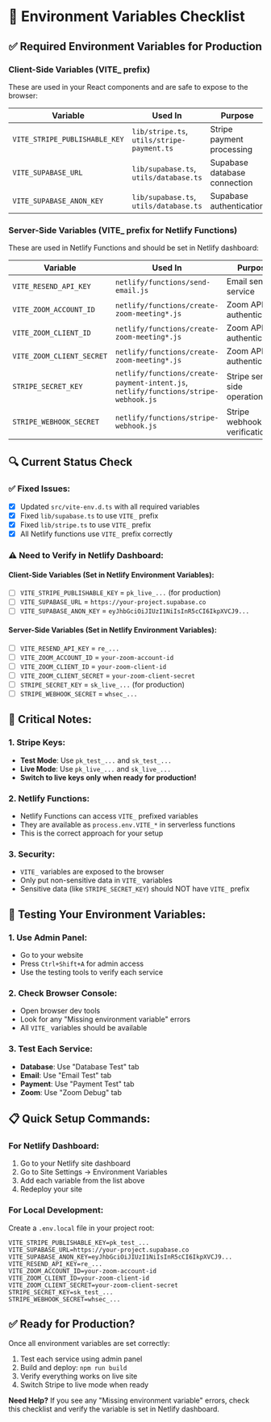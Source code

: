 # 🔧 Environment Variables Checklist

## ✅ **Required Environment Variables for Production**

### **Client-Side Variables (VITE_ prefix)**
These are used in your React components and are safe to expose to the browser:

| Variable | Used In | Purpose |
|----------|---------|---------|
| `VITE_STRIPE_PUBLISHABLE_KEY` | `lib/stripe.ts`, `utils/stripe-payment.ts` | Stripe payment processing |
| `VITE_SUPABASE_URL` | `lib/supabase.ts`, `utils/database.ts` | Supabase database connection |
| `VITE_SUPABASE_ANON_KEY` | `lib/supabase.ts`, `utils/database.ts` | Supabase authentication |

### **Server-Side Variables (VITE_ prefix for Netlify Functions)**
These are used in Netlify Functions and should be set in Netlify dashboard:

| Variable | Used In | Purpose |
|----------|---------|---------|
| `VITE_RESEND_API_KEY` | `netlify/functions/send-email.js` | Email sending service |
| `VITE_ZOOM_ACCOUNT_ID` | `netlify/functions/create-zoom-meeting*.js` | Zoom API authentication |
| `VITE_ZOOM_CLIENT_ID` | `netlify/functions/create-zoom-meeting*.js` | Zoom API authentication |
| `VITE_ZOOM_CLIENT_SECRET` | `netlify/functions/create-zoom-meeting*.js` | Zoom API authentication |
| `STRIPE_SECRET_KEY` | `netlify/functions/create-payment-intent.js`, `netlify/functions/stripe-webhook.js` | Stripe server-side operations |
| `STRIPE_WEBHOOK_SECRET` | `netlify/functions/stripe-webhook.js` | Stripe webhook verification |

## 🔍 **Current Status Check**

### **✅ Fixed Issues:**
- [x] Updated `src/vite-env.d.ts` with all required variables
- [x] Fixed `lib/supabase.ts` to use `VITE_` prefix
- [x] Fixed `lib/stripe.ts` to use `VITE_` prefix
- [x] All Netlify functions use `VITE_` prefix correctly

### **⚠️ Need to Verify in Netlify Dashboard:**

#### **Client-Side Variables (Set in Netlify Environment Variables):**
- [ ] `VITE_STRIPE_PUBLISHABLE_KEY` = `pk_live_...` (for production)
- [ ] `VITE_SUPABASE_URL` = `https://your-project.supabase.co`
- [ ] `VITE_SUPABASE_ANON_KEY` = `eyJhbGciOiJIUzI1NiIsInR5cCI6IkpXVCJ9...`

#### **Server-Side Variables (Set in Netlify Environment Variables):**
- [ ] `VITE_RESEND_API_KEY` = `re_...`
- [ ] `VITE_ZOOM_ACCOUNT_ID` = `your-zoom-account-id`
- [ ] `VITE_ZOOM_CLIENT_ID` = `your-zoom-client-id`
- [ ] `VITE_ZOOM_CLIENT_SECRET` = `your-zoom-client-secret`
- [ ] `STRIPE_SECRET_KEY` = `sk_live_...` (for production)
- [ ] `STRIPE_WEBHOOK_SECRET` = `whsec_...`

## 🚨 **Critical Notes:**

### **1. Stripe Keys:**
- **Test Mode**: Use `pk_test_...` and `sk_test_...`
- **Live Mode**: Use `pk_live_...` and `sk_live_...`
- **Switch to live keys only when ready for production!**

### **2. Netlify Functions:**
- Netlify Functions can access `VITE_` prefixed variables
- They are available as `process.env.VITE_*` in serverless functions
- This is the correct approach for your setup

### **3. Security:**
- `VITE_` variables are exposed to the browser
- Only put non-sensitive data in `VITE_` variables
- Sensitive data (like `STRIPE_SECRET_KEY`) should NOT have `VITE_` prefix

## 🧪 **Testing Your Environment Variables:**

### **1. Use Admin Panel:**
- Go to your website
- Press `Ctrl+Shift+A` for admin access
- Use the testing tools to verify each service

### **2. Check Browser Console:**
- Open browser dev tools
- Look for any "Missing environment variable" errors
- All `VITE_` variables should be available

### **3. Test Each Service:**
- **Database**: Use "Database Test" tab
- **Email**: Use "Email Test" tab  
- **Payment**: Use "Payment Test" tab
- **Zoom**: Use "Zoom Debug" tab

## 📋 **Quick Setup Commands:**

### **For Netlify Dashboard:**
1. Go to your Netlify site dashboard
2. Go to Site Settings → Environment Variables
3. Add each variable from the list above
4. Redeploy your site

### **For Local Development:**
Create a `.env.local` file in your project root:
```env
VITE_STRIPE_PUBLISHABLE_KEY=pk_test_...
VITE_SUPABASE_URL=https://your-project.supabase.co
VITE_SUPABASE_ANON_KEY=eyJhbGciOiJIUzI1NiIsInR5cCI6IkpXVCJ9...
VITE_RESEND_API_KEY=re_...
VITE_ZOOM_ACCOUNT_ID=your-zoom-account-id
VITE_ZOOM_CLIENT_ID=your-zoom-client-id
VITE_ZOOM_CLIENT_SECRET=your-zoom-client-secret
STRIPE_SECRET_KEY=sk_test_...
STRIPE_WEBHOOK_SECRET=whsec_...
```

## ✅ **Ready for Production?**

Once all environment variables are set correctly:
1. Test each service using admin panel
2. Build and deploy: `npm run build`
3. Verify everything works on live site
4. Switch Stripe to live mode when ready

**Need Help?** If you see any "Missing environment variable" errors, check this checklist and verify the variable is set in Netlify dashboard.
